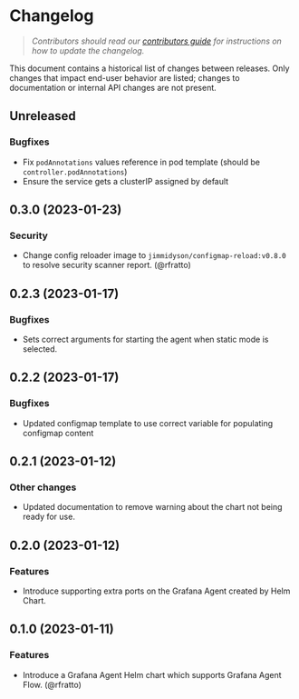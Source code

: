 # Changelog

> _Contributors should read our [contributors guide][] for instructions on how
> to update the changelog._

This document contains a historical list of changes between releases. Only
changes that impact end-user behavior are listed; changes to documentation or
internal API changes are not present.

Unreleased
----------

### Bugfixes

- Fix `podAnnotations` values reference in pod template (should be `controller.podAnnotations`)
- Ensure the service gets a clusterIP assigned by default

0.3.0 (2023-01-23)
------------------

### Security

- Change config reloader image to `jimmidyson/configmap-reload:v0.8.0` to resolve security scanner report. (@rfratto)

0.2.3 (2023-01-17)
------------------

### Bugfixes

- Sets correct arguments for starting the agent when static mode is selected.

0.2.2 (2023-01-17)
------------------

### Bugfixes

- Updated configmap template to use correct variable for populating configmap content

0.2.1 (2023-01-12)
------------------

### Other changes

- Updated documentation to remove warning about the chart not being ready for
  use.

0.2.0 (2023-01-12)
------------------

### Features

- Introduce supporting extra ports on the Grafana Agent created by Helm Chart.

0.1.0 (2023-01-11)
------------------

### Features

- Introduce a Grafana Agent Helm chart which supports Grafana Agent Flow. (@rfratto)

[contributors guide]: ../../../../docs/developer/contributing.md
